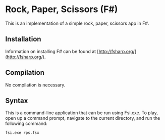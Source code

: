 # Rock, Paper, Scissors (F#)

This is an implementation of a simple rock, paper, scissors app in F#.

## Installation

Information on installing F# can be found at [http://fsharp.org/](http://fsharp.org/).

## Compilation

No compilation is necessary.

## Syntax

This is a command-line application that can be run using Fsi.exe. To play, open up a command prompt, navigate to
the current directory, and run the following command:

```
fsi.exe rps.fsx
```
